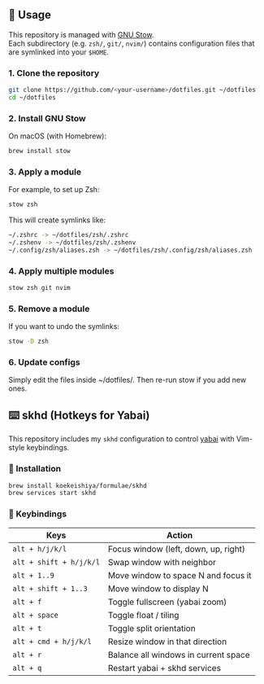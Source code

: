 ## 🚀 Usage

This repository is managed with [GNU Stow](https://www.gnu.org/software/stow/).  
Each subdirectory (e.g. `zsh/`, `git/`, `nvim/`) contains configuration files that are symlinked into your `$HOME`.

### 1. Clone the repository
```bash
git clone https://github.com/<your-username>/dotfiles.git ~/dotfiles
cd ~/dotfiles
```

### 2. Install GNU Stow
On macOS (with Homebrew):
```bash
brew install stow
```

### 3. Apply a module
For example, to set up Zsh:
```bash
stow zsh
```

This will create symlinks like:
```bash
~/.zshrc -> ~/dotfiles/zsh/.zshrc
~/.zshenv -> ~/dotfiles/zsh/.zshenv
~/.config/zsh/aliases.zsh -> ~/dotfiles/zsh/.config/zsh/aliases.zsh
```

### 4. Apply multiple modules
```bash
stow zsh git nvim
```

### 5. Remove a module
If you want to undo the symlinks:

```bash
stow -D zsh
```

### 6. Update configs
Simply edit the files inside ~/dotfiles/.
Then re-run stow if you add new ones.

## ⌨️ skhd (Hotkeys for Yabai)

This repository includes my `skhd` configuration to control [yabai](https://github.com/koekeishiya/yabai) with Vim-style keybindings.

### 🔹 Installation
```bash
brew install koekeishiya/formulae/skhd
brew services start skhd
```

### 🔹 Keybindings

| Keys                   | Action                               |
|------------------------|--------------------------------------|
| `alt + h/j/k/l`        | Focus window (left, down, up, right) |
| `alt + shift + h/j/k/l`| Swap window with neighbor            |
| `alt + 1..9`           | Move window to space N and focus it  |
| `alt + shift + 1..3`   | Move window to display N             |
| `alt + f`              | Toggle fullscreen (yabai zoom)       |
| `alt + space`          | Toggle float / tiling                |
| `alt + t`              | Toggle split orientation             |
| `alt + cmd + h/j/k/l`  | Resize window in that direction      |
| `alt + r`              | Balance all windows in current space |
| `alt + q`              | Restart yabai + skhd services        |
